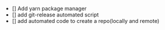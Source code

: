 * [] Add yarn package manager
* [] add git-release automated script
* [] add automated code to create a repo(locally and remote)
 